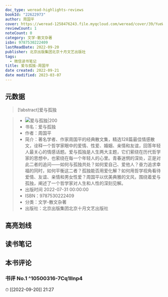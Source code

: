 ```yaml
---
doc_type: weread-highlights-reviews
bookId: "22622973"
author: 周国平
cover: https://weread-1258476243.file.myqcloud.com/weread/cover/39/YueWen_22622973/t7_YueWen_22622973.jpg
reviewCount: 1
noteCount: 0
category: 文学-散文杂著
isbn: 9787530222409
lastReadDate: 2022-09-20
publisher: 北京出版集团北京十月文艺出版社
tags:
  - 微信读书笔记
title: 爱与孤独-周国平
date created: 2022-09-21
date modified: 2023-03-07
---
```


## 元数据

>[!abstract]爱与孤独

> - ![爱与孤独|200](https://weread-1258476243.file.myqcloud.com/weread/cover/39/YueWen_22622973/t7_YueWen_22622973.jpg)
> - 书名：爱与孤独
> - 作者：周国平
> - 简介：著名学者、作家周国平的经典散文集，精选128篇最佳情感散文，诠释一个哲学家眼中的爱情、性爱、婚姻、亲情和友谊，回答年轻人最关心的情感话题。爱与孤独是人生两大主题，它们萦绕在历代哲学家的思想中，也萦绕在每一个年轻人的心里。青春迷惘的深处，正是对此二者的追问——如何与孤独共处？如何爱自己、爱他人？奋力追求幸福的同时，如何平衡这二者？孤独能否用爱化解？如何用哲学视角看待爱情、友谊、亲情和男女性爱？周国平以优美典雅的文风，围绕着爱与孤独，阐述了一个哲学家对人生和人性的深刻见解。
> - 出版时间 2022-07-31 00:00:00
> - ISBN：9787530222409
> - 分类：文学-散文杂著
> - 出版社：北京出版集团北京十月文艺出版社

## 高亮划线

## 读书笔记

## 本书评论

### 书评 No.1 ^10500316-7Cq1Ilnp4

⏱ [[2022-09-20]] 21:27
